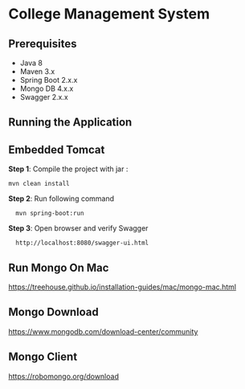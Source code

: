 College Management System
=========================

Prerequisites
--------------

* Java 8
* Maven 3.x
* Spring Boot 2.x.x
* Mongo DB 4.x.x
* Swagger 2.x.x

Running the Application
-----------------------

Embedded Tomcat
---------------
**Step 1**: Compile the project with jar :

    mvn clean install

**Step 2**: Run following command

	  mvn spring-boot:run

**Step 3**: Open browser and verify Swagger

      http://localhost:8080/swagger-ui.html
      
Run Mongo On Mac
----------------
https://treehouse.github.io/installation-guides/mac/mongo-mac.html

Mongo Download
--------------
https://www.mongodb.com/download-center/community

Mongo Client  
------------
https://robomongo.org/download

